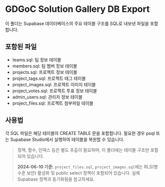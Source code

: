 # GDGoC Solution Gallery DB Export

이 폴더는 Supabase 데이터베이스의 주요 테이블 구조를 SQL로 내보낸 파일을 포함합니다.

## 포함된 파일
- teams.sql: 팀 정보 테이블
- members.sql: 팀 멤버 정보 테이블
- projects.sql: 프로젝트 정보 테이블
- project_tags.sql: 프로젝트 태그 테이블
- project_images.sql: 프로젝트 이미지 테이블
- project_votes.sql: 프로젝트 투표 정보 테이블
- admin_users.sql: 관리자 정보 테이블
- project_files.sql: 프로젝트 첨부파일 테이블

## 사용법
각 SQL 파일은 해당 테이블의 CREATE TABLE 문을 포함합니다. 필요한 경우 psql 또는 Supabase Studio에서 실행하여 테이블을 복원할 수 있습니다.

> 정책, 함수, 인덱스 등은 별도 추출이 필요하며, 이 폴더에는 테이블 구조만 포함되어 있습니다. 
> 
> **2024-06-10 기준**: `project_files.sql`, `project_images.sql`에는 RLS(행 수준 보안) 활성화 및 public select 정책이 포함되어 있습니다. 실제 Supabase 정책과 동기화됨을 참고하세요. 